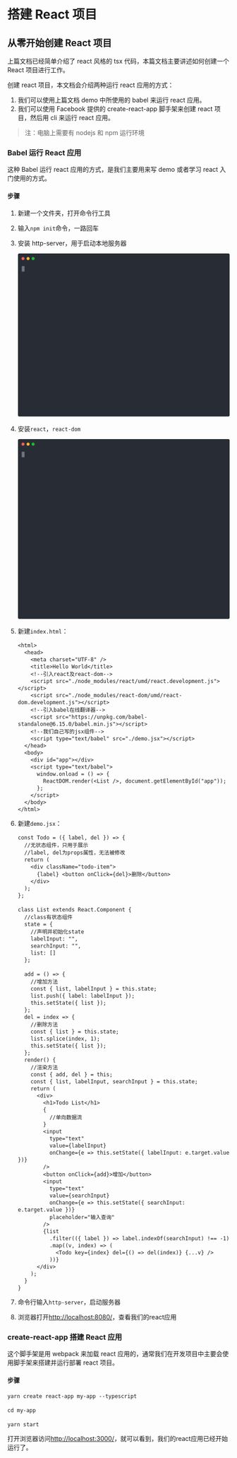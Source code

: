 # 搭建 React 项目

## 从零开始创建 React 项目

上篇文档已经简单介绍了 react 风格的 tsx 代码，本篇文档主要讲述如何创建一个 React 项目进行工作。

创建 react 项目，本文档会介绍两种运行 react 应用的方式：

1. 我们可以使用上篇文档 demo 中所使用的 babel 来运行 react 应用。
2. 我们可以使用 Facebook 提供的 create-react-app 脚手架来创建 react 项目，然后用 cli 来运行 react 应用。

> 注：电脑上需要有 nodejs 和 npm 运行环境

### Babel 运行 React 应用

这种 Babel 运行 react 应用的方式，是我们主要用来写 demo 或者学习 react 入门使用的方式。

#### 步骤

1. 新建一个文件夹，打开命令行工具
2. 输入`npm init`命令，一路回车
3. 安装 http-server，用于启动本地服务器  
  

   ![](../.gitbook/assets/npm-init.svg)

4. 安装`react`，`react-dom`  

   ![](../.gitbook/assets/install-react.svg)

5. 新建`index.html`：

   ```text
   <html>
     <head>
       <meta charset="UTF-8" />
       <title>Hello World</title>
       <!--引入react及react-dom-->
       <script src="./node_modules/react/umd/react.development.js"></script>
       <script src="./node_modules/react-dom/umd/react-dom.development.js"></script>
       <!--引入babel在线翻译器-->
       <script src="https://unpkg.com/babel-standalone@6.15.0/babel.min.js"></script>
       <!--我们自己写的jsx组件-->
       <script type="text/babel" src="./demo.jsx"></script>
     </head>
     <body>
       <div id="app"></div>
       <script type="text/babel">
         window.onload = () => {
           ReactDOM.render(<List />, document.getElementById("app"));
         };
       </script>
     </body>
   </html>
   ```

6. 新建`demo.jsx`：

   ```text
   const Todo = ({ label, del }) => {
     //无状态组件，只用于展示
     //label, del为props属性，无法被修改
     return (
       <div className="todo-item">
         {label} <button onClick={del}>删除</button>
       </div>
     );
   };
   ​
   class List extends React.Component {
     //class有状态组件
     state = {
       //声明并初始化state
       labelInput: "",
       searchInput: "",
       list: []
     };
   ​
     add = () => {
       //增加方法
       const { list, labelInput } = this.state;
       list.push({ label: labelInput });
       this.setState({ list });
     };
     del = index => {
       //删除方法
       const { list } = this.state;
       list.splice(index, 1);
       this.setState({ list });
     };
     render() {
       //渲染方法
       const { add, del } = this;
       const { list, labelInput, searchInput } = this.state;
       return (
         <div>
           <h1>Todo List</h1>
           {
             //单向数据流
           }
           <input
             type="text"
             value={labelInput}
             onChange={e => this.setState({ labelInput: e.target.value })}
           />
           <button onClick={add}>增加</button>
           <input
             type="text"
             value={searchInput}
             onChange={e => this.setState({ searchInput: e.target.value })}
             placeholder="输入查询"
           />
           {list
             .filter(({ label }) => label.indexOf(searchInput) !== -1)
             .map((v, index) => (
               <Todo key={index} del={() => del(index)} {...v} />
             ))}
         </div>
       );
     }
   }
   ```

7. 命令行输入`http-server`，启动服务器
8. 浏览器打开[http://localhost:8080/](http://localhost:8080/)，查看我们的react应用

### create-react-app 搭建 React 应用

这个脚手架是用 webpack 来加载 react 应用的，通常我们在开发项目中主要会使用脚手架来搭建并运行部署 react 项目。

#### 步骤

```text
yarn create react-app my-app --typescript
​
cd my-app
​
yarn start
```

打开浏览器访问[http://localhost:3000/](http://localhost:3000/)，就可以看到，我们的react应用已经开始运行了。

